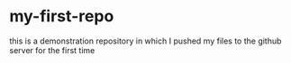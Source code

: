 # my-first-repo
this is a demonstration repository in which I pushed my files to the github server for the first time
